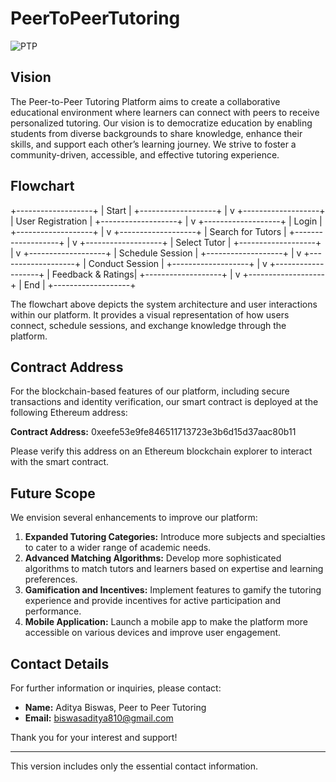 # PeerToPeerTutoring
![PTP](https://github.com/user-attachments/assets/06281933-f543-4ba7-908b-90390daaa5dc)

## Vision

The Peer-to-Peer Tutoring Platform aims to create a collaborative educational environment where learners can connect with peers to receive personalized tutoring. Our vision is to democratize education by enabling students from diverse backgrounds to share knowledge, enhance their skills, and support each other’s learning journey. We strive to foster a community-driven, accessible, and effective tutoring experience.

## Flowchart

  +-------------------+
  |     Start         |
  +-------------------+
            |
            v
  +-------------------+
  | User Registration |
  +-------------------+
            |
            v
  +-------------------+
  |      Login        |
  +-------------------+
            |
            v
  +-------------------+
  | Search for Tutors |
  +-------------------+
            |
            v
  +-------------------+
  |   Select Tutor    |
  +-------------------+
            |
            v
  +-------------------+
  | Schedule Session  |
  +-------------------+
            |
            v
  +-------------------+
  | Conduct Session   |
  +-------------------+
            |
            v
  +-------------------+
  | Feedback & Ratings|
  +-------------------+
            |
            v
  +-------------------+
  |       End         |
  +-------------------+


The flowchart above depicts the system architecture and user interactions within our platform. It provides a visual representation of how users connect, schedule sessions, and exchange knowledge through the platform.

## Contract Address

For the blockchain-based features of our platform, including secure transactions and identity verification, our smart contract is deployed at the following Ethereum address:

**Contract Address:** 0xeefe53e9fe846511713723e3b6d15d37aac80b11

Please verify this address on an Ethereum blockchain explorer to interact with the smart contract.

## Future Scope

We envision several enhancements to improve our platform:

1. **Expanded Tutoring Categories:** Introduce more subjects and specialties to cater to a wider range of academic needs.
2. **Advanced Matching Algorithms:** Develop more sophisticated algorithms to match tutors and learners based on expertise and learning preferences.
3. **Gamification and Incentives:** Implement features to gamify the tutoring experience and provide incentives for active participation and performance.
4. **Mobile Application:** Launch a mobile app to make the platform more accessible on various devices and improve user engagement.

## Contact Details

For further information or inquiries, please contact:

- **Name:** Aditya Biswas, Peer to Peer Tutoring
- **Email:** [biswasaditya810@gmail.com](mailto:biswasaditya810@gmail.com)

Thank you for your interest and support!

---

This version includes only the essential contact information.
